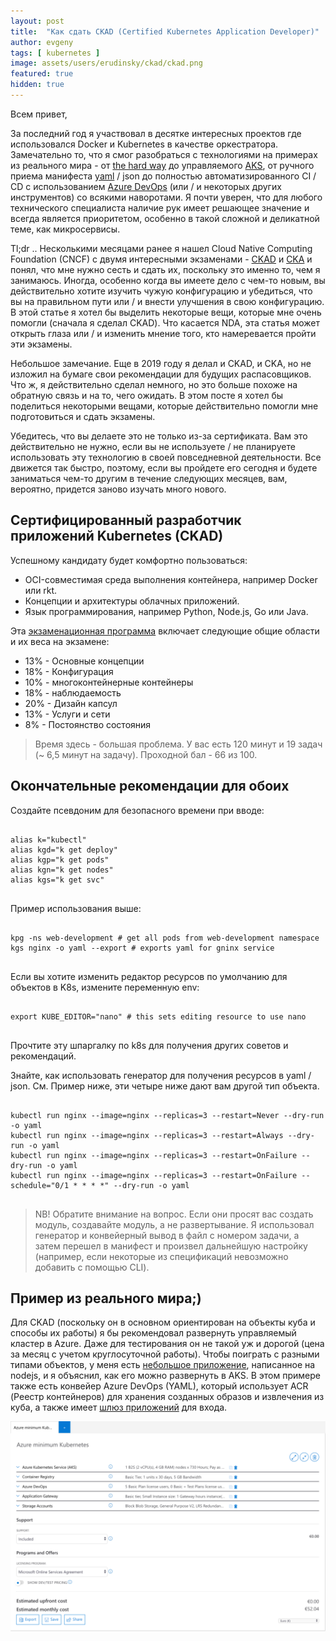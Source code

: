 ```yaml
---
layout: post
title:  "Как сдать CKAD (Certified Kubernetes Application Developer)"
author: evgeny
tags: [ kubernetes ]
image: assets/users/erudinsky/ckad/ckad.png
featured: true
hidden: true
---
```


Всем привет,

За последний год я участвовал в десятке интересных проектов где использовался Docker и Kubernetes в качестве оркестратора. Замечательно то, что я смог разобраться с технологиями на примерах из реального мира - от [the hard way](https://github.com/kelseyhightower/kubernetes-the-hard-way) до управляемого [AKS](https://docs.microsoft.com/en-us/azure/aks/), от ручного приема манифеста [yaml](https://yaml.org/) / json до полностью автоматизированного CI / CD с использованием [Azure DevOps](https://azure.microsoft.com/en-us/services/devops/) (или / и некоторых других инструментов) со всякими наворотами. Я почти уверен, что для любого технического специалиста наличие рук имеет решающее значение и всегда является приоритетом, особенно в такой сложной и деликатной теме, как микросервисы.

Tl;dr .. Несколькими месяцами ранее я нашел Cloud Native Computing Foundation (CNCF) с двумя интересными экзаменами - [CKAD](https://www.cncf.io/certification/ckad/) и [CKA](https://www.cncf.io/certification/cka/) и понял, что мне нужно сесть и сдать их, поскольку это именно то, чем я занимаюсь. Иногда, особенно когда вы имеете дело с чем-то новым, вы действительно хотите изучить чужую конфигурацию и убедиться, что вы на правильном пути или / и внести улучшения в свою конфигурацию. В этой статье я хотел бы выделить некоторые вещи, которые мне очень помогли (сначала я сделал CKAD). Что касается NDA, эта статья может открыть глаза или / и изменить мнение того, кто намеревается пройти эти экзамены.

Небольшое замечание. Еще в 2019 году я делал и CKAD, и CKA, но не изложил на бумаге свои рекомендации для будущих распасовщиков. Что ж, я действительно сделал немного, но это больше похоже на обратную связь и на то, чего ожидать. В этом посте я хотел бы поделиться некоторыми вещами, которые действительно помогли мне подготовиться и сдать экзамены.

Убедитесь, что вы делаете это не только из-за сертификата. Вам это действительно не нужно, если вы не используете / не планируете использовать эту технологию в своей повседневной деятельности. Все движется так быстро, поэтому, если вы пройдете его сегодня и будете заниматься чем-то другим в течение следующих месяцев, вам, вероятно, придется заново изучать много нового.

## Сертифицированный разработчик приложений Kubernetes (CKAD)
Успешному кандидату будет комфортно пользоваться:

* OCI-совместимая среда выполнения контейнера, например Docker или rkt.
* Концепции и архитектуры облачных приложений.
* Язык программирования, например Python, Node.js, Go или Java.

Эта [экзаменационная программа](https://github.com/cncf/curriculum) включает следующие общие области и их веса на экзамене:

* 13% - Основные концепции
* 18% - Конфигурация
* 10% - многоконтейнерные контейнеры
* 18% - наблюдаемость
* 20% - Дизайн капсул
* 13% - Услуги и сети
* 8% - Постоянство состояния

> Время здесь - большая проблема. У вас есть 120 минут и 19 задач (~ 6,5 минут на задачу).
> Проходной бал - 66 из 100.

## Окончательные рекомендации для обоих

Создайте псевдоним для безопасного времени при вводе:

<pre>
<code class="language-bash">
alias k="kubectl"
alias kgd="k get deploy"
alias kgp="k get pods"
alias kgn="k get nodes"
alias kgs="k get svc"
</code>
</pre>

Пример использования выше:

<pre>
<code class="language-bash">
kpg -ns web-development # get all pods from web-development namespace
kgs nginx -o yaml --export # exports yaml for gninx service
</code>
</pre>

Если вы хотите изменить редактор ресурсов по умолчанию для объектов в K8s, измените переменную env:

<pre>
<code class="language-bash">
export KUBE_EDITOR="nano" # this sets editing resource to use nano
</code>
</pre>

Прочтите эту шпаргалку по k8s для получения других советов и рекомендаций.

Знайте, как использовать генератор для получения ресурсов в yaml / json. См. Пример ниже, эти четыре ниже дают вам другой тип объекта.

<pre>
<code class="language-bash">
kubectl run nginx --image=nginx --replicas=3 --restart=Never --dry-run -o yaml
kubectl run nginx --image=nginx --replicas=3 --restart=Always --dry-run -o yaml
kubectl run nginx --image=nginx --replicas=3 --restart=OnFailure --dry-run -o yaml
kubectl run nginx --image=nginx --replicas=3 --restart=OnFailure --schedule="0/1 * * * *" --dry-run -o yaml
</code>
</pre>


> NB! Обратите внимание на вопрос. Если они просят вас создать модуль, создавайте модуль, а не развертывание. Я использовал генератор и конвейерный вывод в файл с номером задачи, а затем перешел в манифест и произвел дальнейшую настройку (например, если некоторые из спецификаций невозможно добавить с помощью CLI). 

## Пример из реального мира;)

Для CKAD (поскольку он в основном ориентирован на объекты куба и способы их работы) я бы рекомендовал развернуть управляемый кластер в Azure. Даже для тестирования он не такой уж и дорогой (цена за месяц с учетом круглосуточной работы). Чтобы поиграть с разными типами объектов, у меня есть [небольшое приложение](https://github.com/erudinsky/dotodo), написанное на nodejs, и я объяснил, как его можно развернуть в AKS. В этом примере также есть конвейер Azure DevOps (YAML), который использует ACR (Реестр контейнеров) для хранения созданных образов и извлечения из куба, а также имеет [шлюз приложений](https://azure.github.io/application-gateway-kubernetes-ingress/) для входа.

![Azure Price - стоимость работы с AKS и дополнительными сервисами в Azure](/assets/users/erudinsky/ckad/azure-price.png)